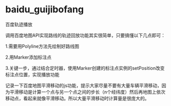 ﻿# baidu_guijibofang
百度轨迹播放

调用百度地图API实现路线的轨迹回放功能其实很简单，只要搞懂以下几点即可：

1.需要用Polyline方法先绘制好路线图

2.用Marker添加标注点

3.关键一步，通过结合定时器，使用Marker创建的标注点实例的setPosition改变标注点位置，实现播放功能

记录一下百度地图平滑移动的js功能，提示大家尽量不要有大量车辆平滑移动，因为平滑移动是计算一个点与另一个点之间的步长（n个经纬度）然后再地图上依次移动点，看起来就像平滑移动。所以大量平滑移动时计算量是很庞大的。
